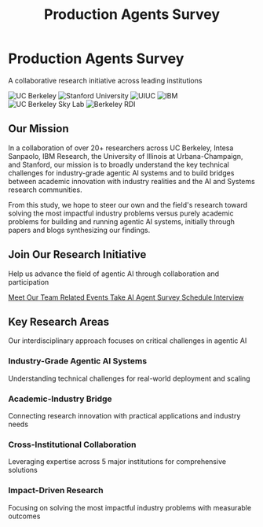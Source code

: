 ﻿---
title: "Production Agents Survey"
layout: single
classes: home wide no-title
---

<div class="hero-section">
<div class="hero-content">
<div class="hero-text">
<h1>Production Agents Survey</h1>
<p class="hero-subtitle">A collaborative research initiative across leading institutions</p>
</div>
</div>
</div>

<div class="intro-section">
<div class="institution-logos">
<img src="{{ '/assets/images/logos/uc-berkeley-seal.png' | relative_url }}" alt="UC Berkeley" class="institution-logo" loading="lazy">
<img src="https://logo.clearbit.com/stanford.edu" alt="Stanford University" class="institution-logo" loading="lazy" crossorigin="anonymous">
<img src="https://brand.illinois.edu/wp-content/uploads/2024/02/Block-I-orange-white-background.png" alt="UIUC" class="institution-logo" loading="lazy">
<img src="{{ '/assets/images/logos/ibm/IBM_logo®_pos_RGB.png' | relative_url }}" alt="IBM" class="institution-logo" loading="lazy" crossorigin="anonymous">
<img src="{{ '/assets/images/logos/skylab/sky.png' | relative_url }}" alt="UC Berkeley Sky Lab" class="institution-logo" loading="lazy" crossorigin="anonymous">
<img src="{{ '/assets/images/logos/berkeley-rdi/berkeley-rdi.jpg' | relative_url }}" alt="Berkeley RDI" class="institution-logo" loading="lazy">
</div>
</div>

<div class="intro-section">
<div class="mission-statement">
<h2>Our Mission</h2>
<p>In a collaboration of over 20+ researchers across UC Berkeley, Intesa Sanpaolo, IBM Research, the University of Illinois at Urbana-Champaign, and Stanford, our mission is to broadly understand the key technical challenges for industry-grade agentic AI systems and to build bridges between academic innovation with industry realities and the AI and Systems research communities.</p>

<p>From this study, we hope to steer our own and the field's research toward solving the most impactful industry problems versus purely academic problems for building and running agentic AI systems, initially through papers and blogs synthesizing our findings.</p>
</div>
</div>

<div class="cta-section">
<div class="cta-content">
<h2>Join Our Research Initiative</h2>
<p>Help us advance the field of agentic AI through collaboration and participation</p>
<div class="cta-buttons">
<a href="{{ '/team/' | relative_url }}" class="btn btn--primary" aria-label="Meet our research team of 20+ researchers across 5 institutions">
<i class="fas fa-users" aria-hidden="true"></i> Meet Our Team
</a>
<a href="{{ '/events/' | relative_url }}" class="btn btn--success">
<i class="fas fa-calendar-alt"></i> Related Events
</a>
<a href="https://berkeley.qualtrics.com/jfe/form/SV_a8GbSp0tAu1cVdc" class="btn btn--primary" target="_blank" rel="noopener">
<i class="fas fa-poll"></i> Take AI Agent Survey
</a>
<a href="{{ '/participate/#current-research-activities' | relative_url }}" class="btn btn--success" aria-label="Schedule an interview to discuss your AI agent experiences">
<i class="fas fa-calendar-check" aria-hidden="true"></i> Schedule Interview
</a>
</div>
</div>
</div>

<div class="research-areas-section">
<div class="section-header">
<h2>Key Research Areas</h2>
<p>Our interdisciplinary approach focuses on critical challenges in agentic AI</p>
</div>

<div class="research-grid">
<div class="research-card">
<div class="research-icon">
<i class="fas fa-industry"></i>
</div>
<h3>Industry-Grade Agentic AI Systems</h3>
<p>Understanding technical challenges for real-world deployment and scaling</p>
</div>

<div class="research-card">
<div class="research-icon">
<i class="fas fa-bridge"></i>
</div>
<h3>Academic-Industry Bridge</h3>
<p>Connecting research innovation with practical applications and industry needs</p>
</div>

<div class="research-card">
<div class="research-icon">
<i class="fas fa-handshake"></i>
</div>
<h3>Cross-Institutional Collaboration</h3>
<p>Leveraging expertise across 5 major institutions for comprehensive solutions</p>
</div>

<div class="research-card">
<div class="research-icon">
<i class="fas fa-bullseye"></i>
</div>
<h3>Impact-Driven Research</h3>
<p>Focusing on solving the most impactful industry problems with measurable outcomes</p>
</div>
</div>
</div>
